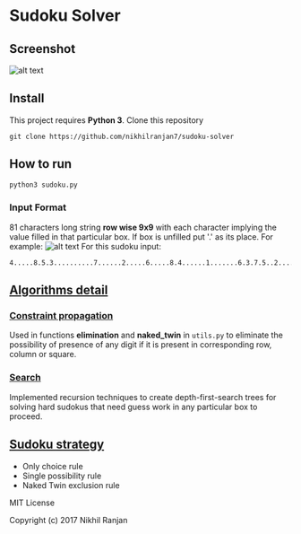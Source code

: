 # Sudoku Solver

## Screenshot
![alt text](https://github.com/nikhilranjan7/sudoku-solver/blob/master/images/sample.png)

## Install
This project requires **Python 3**.
Clone this repository
```
git clone https://github.com/nikhilranjan7/sudoku-solver
```
## How to run
```python
python3 sudoku.py
```
### Input Format
81 characters long string **row wise 9x9** with each character implying the value filled in that particular box. If box is unfilled put '.' as its place.
For example:
![alt text](https://github.com/nikhilranjan7/sudoku-solver/blob/master/images/sudoku.png)
For this sudoku input:
```
4.....8.5.3..........7......2.....6.....8.4......1.......6.3.7.5..2.....1.4......
```

## [Algorithms detail](http://norvig.com/sudoku.html)
### [Constraint propagation](http://www.lirmm.fr/~bessiere/stock/TR06020.pdf)
Used in functions **elimination** and **naked_twin** in ```utils.py``` to eliminate the possibility of presence of any digit if it is present in corresponding row, column or square.

### [Search](http://intelligence.worldofcomputing.net/ai-search/depth-first-search.html)
Implemented recursion techniques to create depth-first-search trees for solving hard sudokus that need guess work in any particular box to proceed.

## [Sudoku strategy](http://sudokudragon.com/sudokustrategy.htm)
* Only choice rule
* Single possibility rule
* Naked Twin exclusion rule

MIT License

Copyright (c) 2017 Nikhil Ranjan
